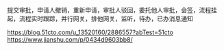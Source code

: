 提交审批，申请人撤销，重新申请，审批人驳回，委托他人审批，会签，流程挂起，流程实时跟踪，并行网关，排他网关，监听，待办，已办消息通知

https://blog.51cto.com/u_13520160/2886557?abTest=51cto
https://www.jianshu.com/p/0434d9603bb8/
